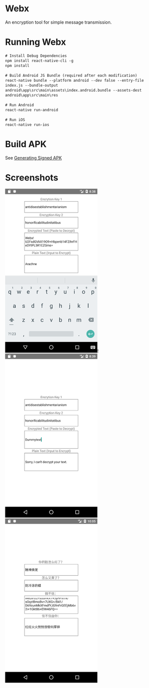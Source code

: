 # Webx

An encryption tool for simple message transmission.

# Running Webx

```
# Install Debug Dependencies
npm install react-native-cli -g
npm install

# Build Android JS Bundle (required after each modification)
react-native bundle --platform android --dev false --entry-file index.js --bundle-output android\app\src\main\assets\index.android.bundle --assets-dest android\app\src\main\res

# Run Android
react-native run-android

# Run iOS
react-native run-ios
```

# Build APK

See [Generating Signed APK](https://facebook.github.io/react-native/docs/signed-apk-android.html)

# Screenshots

<img src="Screenshots/1.png" width="300">!<img src="Screenshots/2.png" width="300"><img src="Screenshots/3.png" width="300">